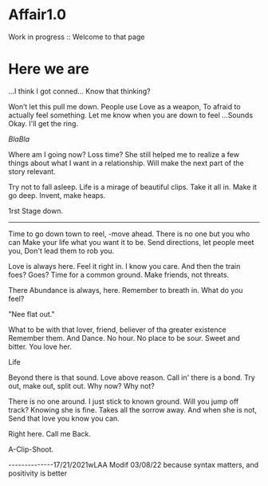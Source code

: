 # Affair1.0

Work in progress :: 
Welcome to that page 

# Here we are

...I think I got conned...
  Know that thinking?
  
Won’t let this pull me down.
People use Love as a weapon,
To afraid to actually feel something.
Let me know when you are down to feel
...Sounds
Okay.
I'll get the ring.

$BlaBla$ 

Where am I going now? 
Loss time? She still helped me to realize
a few things about what I want in a relationship.
Will make the next part of the story relevant.

Try not to fall asleep.
Life is a mirage of beautiful clips.
Take it all in.
Make it go deep.
Invent, make heaps.

1rst Stage down.

--------------
Time to go down town to reel,
-move ahead.
There is no one but you who can
Make your life what you want it to be.
Send directions, let people meet you,
Don't lead them to rob you.

Love is always here.
Feel it right in.
I know you care.
And then the train foes?
Goes?
Time for a common ground.
Make friends, not threats.

There
Abundance is always, here.
Remember to breath in.
What do you feel?

"Nee flat out."

What to be with that lover, friend, believer of tha greater existence
Remember them.
And Dance.
No hour. No place to be sour.
Sweet and bitter.
You love her.

Life

Beyond there is that sound.
Love above reason.
Call in' there is a bond.
Try out, make out, split out.
Why now? Why not?

There is no one around.
I just stick to known ground.
Will you jump off track?
Knowing she is fine.
Takes all the sorrow away.
And when she is not, 
Send that love you know you can.

Right here.
Call me Back.

A-Clip-Shoot.

--------------17/21/2021wLAA
Modif 03/08/22 because syntax matters, and positivity is better
